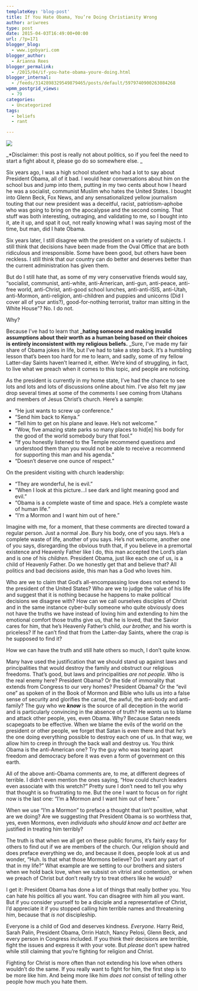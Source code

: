 ```yaml
---
templateKey: 'blog-post'
title: If You Hate Obama, You’re Doing Christianity Wrong
author: ariwrees
type: post
date: 2015-04-03T16:49:00+00:00
url: /?p=171
blogger_blog:
  - www.igobyari.com
blogger_author:
  - Arianna Rees
blogger_permalink:
  - /2015/04/if-you-hate-obama-youre-doing.html
blogger_internal:
  - /feeds/3142898329549879465/posts/default/5979740900263084268
wpmm_postgrid_views:
  - 79
categories:
  - Uncategorized
tags:
  - beliefs
  - rant

---
```

[![](https://www.igobyari.com/wp-content/uploads/2015/04/Obama.jpg)](https://www.igobyari.com/wp-content/uploads/2015/04/Obama.jpg)

_\*Disclaimer: this post is really not about politics, so if you feel the need to start a fight about it, please go do so somewhere else. _

Six years ago, I was a high school student who had a lot to say about President Obama, all of it bad. I would hear conversations about him on the school bus and jump into them, putting in my two cents about how I heard he was a socialist, communist Muslim who hates the United States. I bought into Glenn Beck, Fox News, and any sensationalized yellow journalism touting that our new president was a deceitful, racist, patriotism-aphobe who was going to bring on the apocalypse and the second coming. That stuff was both interesting, outraging, and validating to me, so I bought into it, ate it up, and spat it out, not really knowing what I was saying most of the time, but man, did I hate Obama.

Six years later, I still disagree with the president on a variety of subjects. I still think that decisions have been made from the Oval Office that are both ridiculous and irresponsible. Some have been good, but others have been reckless. I still think that our country can do better and deserves better than the current administration has given them.

But do I still hate that, as some of my very conservative friends would say, “socialist, communist, anti-white, anti-American, anti-gun, anti-peace, anti-free world, anti-Christ, anti-good school lunches, anti-anti-ISIS, anti-Utah, anti-Mormon, anti-religion, anti-children and puppies and unicorns (Did I cover all of your antis?), good-for-nothing terrorist, traitor man sitting in the White House”? No. I do not.

Why?

Because I’ve had to learn that _**hating someone and making invalid assumptions about their worth as a human being based on their choices is entirely inconsistent with my religious beliefs.** _Sure, I’ve made my fair share of Obama jokes in life, but I’ve had to take a step back. It’s a humbling lesson that’s been too hard for me to learn, and sadly, some of my fellow Latter-day Saints haven’t learned it, either. We’re kind of struggling, in fact, to live what we preach when it comes to this topic, and people are noticing.

As the president is currently in my home state, I’ve had the chance to see lots and lots and lots of discussions online about him. I’ve also felt my jaw drop several times at some of the comments I see coming from Utahans and members of Jesus Christ’s church. Here’s a sample:

*   “He just wants to screw up conference.”
*   “Send him back to Kenya.”
*   “Tell him to get on his plane and leave. He’s not welcome.” 
*   “Wow, five amazing state parks so many places to hid\[e\] his body for the good of the world somebody bury that fool.” 
*   “If you honestly listened to the Temple recommend questions and understood them than you would not be able to receive a recommend for supporting this man and his agenda.” 
*   “Doesn’t deserve one ounce of respect.”  

On the president visiting with church leadership:

*   “They are wonderful, he is evil.” 
*   “When I look at this picture…I see dark and light meaning good and evil.” 
*   “Obama is a complete waste of time and space. He’s a complete waste of human life.”
*   “I’m a Mormon and I want him out of here.” 

Imagine with me, for a moment, that these comments are directed toward a regular person. Just a normal Joe. Bury his body, one of you says. He’s a complete waste of life, another of you says. He’s not welcome, another one of you says, disregarding the obvious truth that, if you believe in a premortal existence and Heavenly Father like I do, this man accepted the Lord’s plan and is one of his _children._ President Obama, just like each one of us, is a child of Heavenly Father. Do we honestly get that and believe that? All politics and bad decisions aside, this man has a God who loves him. 

Who are we to claim that God’s all-encompassing love does not extend to the president of the United States? Who are we to judge the value of his life and suggest that it is nothing because he happens to make political decisions we disagree with? How can we call ourselves disciples of Christ and in the same instance cyber-bully someone who quite obviously does not have the truths we have instead of loving him and extending to him the emotional comfort those truths give us, that he is loved, that the Savior cares for him, that he’s Heavenly Father’s child, _our brother,_ and his worth is priceless? If he can’t find that from the Latter-day Saints, where the crap is he supposed to find it? 

How we can have the truth and still hate others so much, I don’t quite know. 

Many have used the justification that we should stand up against laws and principalities that would destroy the family and obstruct our religious freedoms. That’s good, but laws and principalities _are not people._ Who is the real enemy here? President Obama? Or the tide of immorality that extends from Congress to our very homes? President Obama? Or the “evil one” as spoken of in the Book of Mormon and Bible who lulls us into a false sense of security and glorifies the carnal, the awful, the anti-body and anti-family? The guy who we _**know**_ is the source of all deception in the world and is particularly convincing in the absence of truth? He _wants_ us to blame and attack other people, yes, even Obama. Why? Because Satan needs scapegoats to be effective. When we blame the evils of the world on the president or other people, we forget that Satan is even there and that _he’s_ the one doing everything possible to destroy each one of us. In that way, we allow him to creep in through the back wall and destroy us. You think Obama is the anti-American one? Try the guy who was tearing apart freedom and democracy before it was even a form of government on this earth. 

All of the above anti-Obama comments are, to me, at different degrees of terrible. I didn’t even mention the ones saying, “How could church leaders even associate with this wretch?” Pretty sure I don’t need to tell you why that thought is so frustrating to me. But the one I want to focus on for right now is the last one: “I’m a Mormon and I want him out of here.”

When we use “I’m a Mormon” to preface a thought that isn’t positive, what are we doing? Are we suggesting that President Obama is so worthless that, yes, even Mormons, even _individuals who should know and act better_ are justified in treating him terribly?

The truth is that when we all get on these public forums, it’s fairly easy for others to find out if we are members of the church. Our religion should and does preface everything we do, and because it does, people look at us and wonder, “Huh. Is that what those Mormons believe? Do I want any part of that in my life?” What example are we setting to our brothers and sisters when we hold back love, when we subsist on vitriol and contention, or when we preach of Christ but don’t really try to treat others like he would?  

I get it: President Obama has done a lot of things that really bother you. You can hate his politics all you want. You can disagree with him all you want. But if you consider yourself to be a disciple and a representative of Christ, I’d appreciate it if you stopped calling him terrible names and threatening him, because that _is not_ discipleship. 

Everyone is a child of God and deserves kindness. _Everyone._ Harry Reid, Sarah Palin, President Obama, Orrin Hatch, Nancy Pelosi, Glenn Beck, and every person in Congress included. If you think their decisions are terrible, fight the issues and express it with your vote. But _please_ don’t spew hatred while still claiming that you’re fighting for religion and Christ.

Fighting for Christ is more often than not extending his love when others wouldn’t do the same. If you really want to fight for him, the first step is to be more like him. And being more like him _does not_ consist of telling other people how much you hate them.